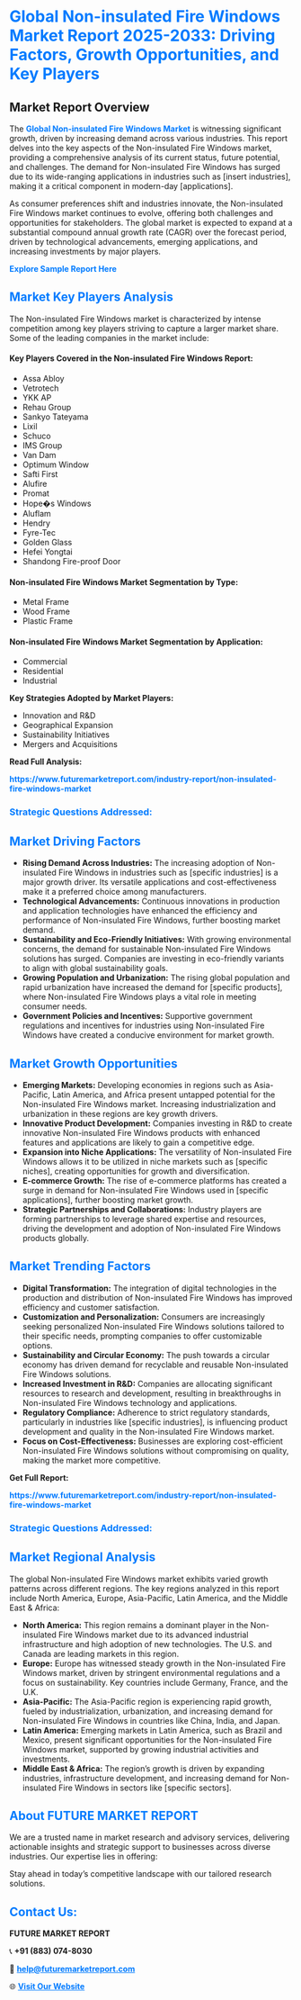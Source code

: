 <h1 style="color: #007BFF;">Global Non-insulated Fire Windows Market Report 2025-2033: Driving Factors, Growth Opportunities, and Key Players</h1>

<section id="overview">
<h2>Market Report Overview</h2>
<p>The <a href="https://www.futuremarketreport.com/industry-report/non-insulated-fire-windows-market" style="color: #007BFF; text-decoration: none;"><strong>Global Non-insulated Fire Windows Market</strong></a> is witnessing significant growth, driven by increasing demand across various industries. This report delves into the key aspects of the Non-insulated Fire Windows market, providing a comprehensive analysis of its current status, future potential, and challenges. The demand for Non-insulated Fire Windows has surged due to its wide-ranging applications in industries such as [insert industries], making it a critical component in modern-day [applications].</p>
<p>As consumer preferences shift and industries innovate, the Non-insulated Fire Windows market continues to evolve, offering both challenges and opportunities for stakeholders. The global market is expected to expand at a substantial compound annual growth rate (CAGR) over the forecast period, driven by technological advancements, emerging applications, and increasing investments by major players.</p>
</section>

<section id="overview">
<p><a href="https://www.futuremarketreport.com/request-sample/reportId=89683" style="color: #007BFF; text-decoration: none;"><strong>Explore Sample Report Here</strong></a></p>
</section>

<section id="key-players">
<h2 style="color: #007BFF;">Market Key Players Analysis</h2>
<p>The Non-insulated Fire Windows market is characterized by intense competition among key players striving to capture a larger market share. Some of the leading companies in the market include:</p>
<h4>Key Players Covered in the Non-insulated Fire Windows Report:</h4>
<ul><li>Assa Abloy</li><li>Vetrotech</li><li>YKK AP</li><li>Rehau Group</li><li>Sankyo Tateyama</li><li>Lixil</li><li>Schuco</li><li>IMS Group</li><li>Van Dam</li><li>Optimum Window</li><li>Safti First</li><li>Alufire</li><li>Promat</li><li>Hope�s Windows</li><li>Aluflam</li><li>Hendry</li><li>Fyre-Tec</li><li>Golden Glass</li><li>Hefei Yongtai</li><li>Shandong Fire-proof Door</li></ul>
<h4>Non-insulated Fire Windows Market Segmentation by Type:</h4>
<ul><li>Metal Frame</li><li>Wood Frame</li><li>Plastic Frame</li></ul>

<h4>Non-insulated Fire Windows Market Segmentation by Application:</h4>
<ul><li>Commercial</li><li>Residential</li><li>Industrial</li></ul>
<p><strong>Key Strategies Adopted by Market Players:</strong></p>
<ul>
<li>Innovation and R&D</li>
<li>Geographical Expansion</li>
<li>Sustainability Initiatives</li>
<li>Mergers and Acquisitions</li>
</ul>
</section>

<section>
<p><strong>Read Full Analysis: </strong></p><a href="https://www.futuremarketreport.com/industry-report/non-insulated-fire-windows-market" style="color: #007BFF; text-decoration: none;"><strong>https://www.futuremarketreport.com/industry-report/non-insulated-fire-windows-market</strong></a>
<h3 style="color: #007BFF;">Strategic Questions Addressed:</h3>
</section>

<section id="driving-factors">
<h2 style="color: #007BFF;">Market Driving Factors</h2>
<ul>
<li><strong>Rising Demand Across Industries:</strong> The increasing adoption of Non-insulated Fire Windows in industries such as [specific industries] is a major growth driver. Its versatile applications and cost-effectiveness make it a preferred choice among manufacturers.</li>
<li><strong>Technological Advancements:</strong> Continuous innovations in production and application technologies have enhanced the efficiency and performance of Non-insulated Fire Windows, further boosting market demand.</li>
<li><strong>Sustainability and Eco-Friendly Initiatives:</strong> With growing environmental concerns, the demand for sustainable Non-insulated Fire Windows solutions has surged. Companies are investing in eco-friendly variants to align with global sustainability goals.</li>
<li><strong>Growing Population and Urbanization:</strong> The rising global population and rapid urbanization have increased the demand for [specific products], where Non-insulated Fire Windows plays a vital role in meeting consumer needs.</li>
<li><strong>Government Policies and Incentives:</strong> Supportive government regulations and incentives for industries using Non-insulated Fire Windows have created a conducive environment for market growth.</li>
</ul>
</section>

<section id="growth-opportunities">
<h2 style="color: #007BFF;">Market Growth Opportunities</h2>
<ul>
<li><strong>Emerging Markets:</strong> Developing economies in regions such as Asia-Pacific, Latin America, and Africa present untapped potential for the Non-insulated Fire Windows market. Increasing industrialization and urbanization in these regions are key growth drivers.</li>
<li><strong>Innovative Product Development:</strong> Companies investing in R&D to create innovative Non-insulated Fire Windows products with enhanced features and applications are likely to gain a competitive edge.</li>
<li><strong>Expansion into Niche Applications:</strong> The versatility of Non-insulated Fire Windows allows it to be utilized in niche markets such as [specific niches], creating opportunities for growth and diversification.</li>
<li><strong>E-commerce Growth:</strong> The rise of e-commerce platforms has created a surge in demand for Non-insulated Fire Windows used in [specific applications], further boosting market growth.</li>
<li><strong>Strategic Partnerships and Collaborations:</strong> Industry players are forming partnerships to leverage shared expertise and resources, driving the development and adoption of Non-insulated Fire Windows products globally.</li>
</ul>
</section>

<section id="trending-factors">
<h2 style="color: #007BFF;">Market Trending Factors</h2>
<ul>
<li><strong>Digital Transformation:</strong> The integration of digital technologies in the production and distribution of Non-insulated Fire Windows has improved efficiency and customer satisfaction.</li>
<li><strong>Customization and Personalization:</strong> Consumers are increasingly seeking personalized Non-insulated Fire Windows solutions tailored to their specific needs, prompting companies to offer customizable options.</li>
<li><strong>Sustainability and Circular Economy:</strong> The push towards a circular economy has driven demand for recyclable and reusable Non-insulated Fire Windows solutions.</li>
<li><strong>Increased Investment in R&D:</strong> Companies are allocating significant resources to research and development, resulting in breakthroughs in Non-insulated Fire Windows technology and applications.</li>
<li><strong>Regulatory Compliance:</strong> Adherence to strict regulatory standards, particularly in industries like [specific industries], is influencing product development and quality in the Non-insulated Fire Windows market.</li>
<li><strong>Focus on Cost-Effectiveness:</strong> Businesses are exploring cost-efficient Non-insulated Fire Windows solutions without compromising on quality, making the market more competitive.</li>
</ul>
</section>

<section>
<p><strong>Get Full Report: </strong></p><a href="https://www.futuremarketreport.com/industry-report/non-insulated-fire-windows-market" style="color: #007BFF; text-decoration: none;"><strong>https://www.futuremarketreport.com/industry-report/non-insulated-fire-windows-market</strong></a>
<h3 style="color: #007BFF;">Strategic Questions Addressed:</h3>
</section>


<section id="regional-analysis">
<h2 style="color: #007BFF;">Market Regional Analysis</h2>
<p>The global Non-insulated Fire Windows market exhibits varied growth patterns across different regions. The key regions analyzed in this report include North America, Europe, Asia-Pacific, Latin America, and the Middle East & Africa:</p>
<ul>
<li><strong>North America:</strong> This region remains a dominant player in the Non-insulated Fire Windows market due to its advanced industrial infrastructure and high adoption of new technologies. The U.S. and Canada are leading markets in this region.</li>
<li><strong>Europe:</strong> Europe has witnessed steady growth in the Non-insulated Fire Windows market, driven by stringent environmental regulations and a focus on sustainability. Key countries include Germany, France, and the U.K.</li>
<li><strong>Asia-Pacific:</strong> The Asia-Pacific region is experiencing rapid growth, fueled by industrialization, urbanization, and increasing demand for Non-insulated Fire Windows in countries like China, India, and Japan.</li>
<li><strong>Latin America:</strong> Emerging markets in Latin America, such as Brazil and Mexico, present significant opportunities for the Non-insulated Fire Windows market, supported by growing industrial activities and investments.</li>
<li><strong>Middle East & Africa:</strong> The region’s growth is driven by expanding industries, infrastructure development, and increasing demand for Non-insulated Fire Windows in sectors like [specific sectors].</li>
</ul>
</section>

<footer>
<h2 style="color: #007BFF;">About FUTURE MARKET REPORT</h2>
<p>We are a trusted name in market research and advisory services, delivering actionable insights and strategic support to businesses across diverse industries. Our expertise lies in offering:</p>

<p>Stay ahead in today’s competitive landscape with our tailored research solutions.</p>

<h2 style="color: #007BFF;">Contact Us:</h2>
<p><strong>FUTURE MARKET REPORT</strong></p>
<p>📞 <strong>+91 (883) 074-8030</strong></p>
<p>📧 <strong><a href="mailto:help@futuremarketreport.com" style="color: #007BFF;">help@futuremarketreport.com</a></strong></p>
<p>🌐 <strong><a href="https://www.futuremarketreport.com/" style="color: #007BFF;">Visit Our Website</a></strong></p>
</footer>